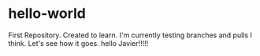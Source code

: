 # hello-world
First Repository. Created to learn.
I'm currently testing branches and pulls I think. Let's see how it goes.
hello Javier!!!!!
